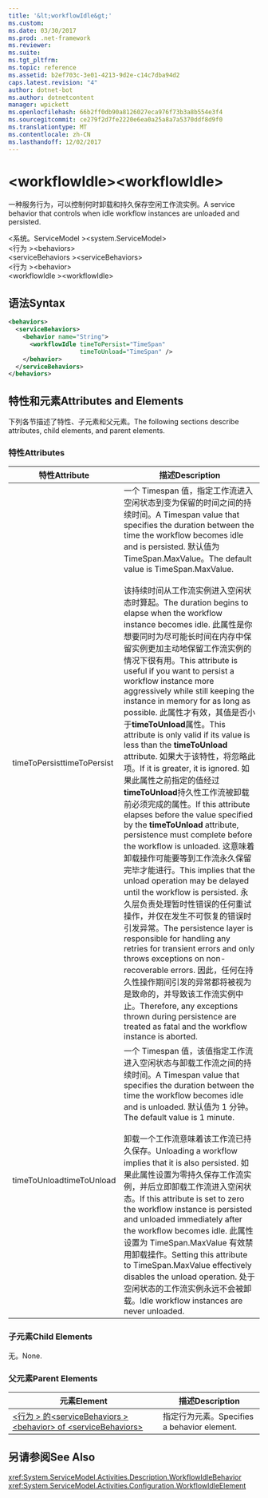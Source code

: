 ```yaml
---
title: '&lt;workflowIdle&gt;'
ms.custom: 
ms.date: 03/30/2017
ms.prod: .net-framework
ms.reviewer: 
ms.suite: 
ms.tgt_pltfrm: 
ms.topic: reference
ms.assetid: b2ef703c-3e01-4213-9d2e-c14c7dba94d2
caps.latest.revision: "4"
author: dotnet-bot
ms.author: dotnetcontent
manager: wpickett
ms.openlocfilehash: 66b2ff0db90a8126027eca976f73b3a8b554e3f4
ms.sourcegitcommit: ce279f2d7fe2220e6ea0a25a8a7a5370ddf8d9f0
ms.translationtype: MT
ms.contentlocale: zh-CN
ms.lasthandoff: 12/02/2017
---
```

# <a name="ltworkflowidlegt"></a><span data-ttu-id="fb9fd-102">&lt;workflowIdle&gt;</span><span class="sxs-lookup"><span data-stu-id="fb9fd-102">&lt;workflowIdle&gt;</span></span>
<span data-ttu-id="fb9fd-103">一种服务行为，可以控制何时卸载和持久保存空闲工作流实例。</span><span class="sxs-lookup"><span data-stu-id="fb9fd-103">A service behavior that controls when idle workflow instances are unloaded and persisted.</span></span>  
  
<span data-ttu-id="fb9fd-104">\<系统。ServiceModel ></span><span class="sxs-lookup"><span data-stu-id="fb9fd-104">\<system.ServiceModel></span></span>  
<span data-ttu-id="fb9fd-105">\<行为 ></span><span class="sxs-lookup"><span data-stu-id="fb9fd-105">\<behaviors></span></span>  
<span data-ttu-id="fb9fd-106">\<serviceBehaviors ></span><span class="sxs-lookup"><span data-stu-id="fb9fd-106">\<serviceBehaviors></span></span>  
<span data-ttu-id="fb9fd-107">\<行为 ></span><span class="sxs-lookup"><span data-stu-id="fb9fd-107">\<behavior></span></span>  
<span data-ttu-id="fb9fd-108">\<workflowIdle ></span><span class="sxs-lookup"><span data-stu-id="fb9fd-108">\<workflowIdle></span></span>  
  
## <a name="syntax"></a><span data-ttu-id="fb9fd-109">语法</span><span class="sxs-lookup"><span data-stu-id="fb9fd-109">Syntax</span></span>  
  
```xml  
<behaviors>
  <serviceBehaviors>
    <behavior name="String">
      <workflowIdle timeToPersist="TimeSpan" 
                    timeToUnload="TimeSpan" />
    </behavior>
  </serviceBehaviors>
</behaviors>  
```  
  
## <a name="attributes-and-elements"></a><span data-ttu-id="fb9fd-110">特性和元素</span><span class="sxs-lookup"><span data-stu-id="fb9fd-110">Attributes and Elements</span></span>  
 <span data-ttu-id="fb9fd-111">下列各节描述了特性、子元素和父元素。</span><span class="sxs-lookup"><span data-stu-id="fb9fd-111">The following sections describe attributes, child elements, and parent elements.</span></span>  
  
### <a name="attributes"></a><span data-ttu-id="fb9fd-112">特性</span><span class="sxs-lookup"><span data-stu-id="fb9fd-112">Attributes</span></span>  
  
|<span data-ttu-id="fb9fd-113">特性</span><span class="sxs-lookup"><span data-stu-id="fb9fd-113">Attribute</span></span>|<span data-ttu-id="fb9fd-114">描述</span><span class="sxs-lookup"><span data-stu-id="fb9fd-114">Description</span></span>|  
|---------------|-----------------|  
|<span data-ttu-id="fb9fd-115">timeToPersist</span><span class="sxs-lookup"><span data-stu-id="fb9fd-115">timeToPersist</span></span>|<span data-ttu-id="fb9fd-116">一个 Timespan 值，指定工作流进入空闲状态到变为保留的时间之间的持续时间。</span><span class="sxs-lookup"><span data-stu-id="fb9fd-116">A Timespan value that specifies the duration between the time the workflow becomes idle and is persisted.</span></span> <span data-ttu-id="fb9fd-117">默认值为 TimeSpan.MaxValue。</span><span class="sxs-lookup"><span data-stu-id="fb9fd-117">The default value is TimeSpan.MaxValue.</span></span><br /><br /> <span data-ttu-id="fb9fd-118">该持续时间从工作流实例进入空闲状态时算起。</span><span class="sxs-lookup"><span data-stu-id="fb9fd-118">The duration begins to elapse when the workflow instance becomes idle.</span></span> <span data-ttu-id="fb9fd-119">此属性是你想要同时为尽可能长时间在内存中保留实例更加主动地保留工作流实例的情况下很有用。</span><span class="sxs-lookup"><span data-stu-id="fb9fd-119">This attribute  is useful if you want to persist a workflow instance more aggressively while still keeping the instance in memory for as long as possible.</span></span> <span data-ttu-id="fb9fd-120">此属性才有效，其值是否小于**timeToUnload**属性。</span><span class="sxs-lookup"><span data-stu-id="fb9fd-120">This attribute  is only valid if its value is less than the **timeToUnload** attribute.</span></span> <span data-ttu-id="fb9fd-121">如果大于该特性，将忽略此项。</span><span class="sxs-lookup"><span data-stu-id="fb9fd-121">If it is greater, it is ignored.</span></span> <span data-ttu-id="fb9fd-122">如果此属性之前指定的值经过**timeToUnload**持久性工作流被卸载前必须完成的属性。</span><span class="sxs-lookup"><span data-stu-id="fb9fd-122">If this attribute elapses before the value specified by the **timeToUnload** attribute, persistence must complete before the workflow is unloaded.</span></span> <span data-ttu-id="fb9fd-123">这意味着卸载操作可能要等到工作流永久保留完毕才能进行。</span><span class="sxs-lookup"><span data-stu-id="fb9fd-123">This implies that the unload operation may be delayed until the workflow is persisted.</span></span> <span data-ttu-id="fb9fd-124">永久层负责处理暂时性错误的任何重试操作，并仅在发生不可恢复的错误时引发异常。</span><span class="sxs-lookup"><span data-stu-id="fb9fd-124">The persistence layer is responsible for handling any retries for transient errors and only throws exceptions on non-recoverable errors.</span></span> <span data-ttu-id="fb9fd-125">因此，任何在持久性操作期间引发的异常都将被视为是致命的，并导致该工作流实例中止。</span><span class="sxs-lookup"><span data-stu-id="fb9fd-125">Therefore, any exceptions thrown during persistence are treated as fatal and the workflow instance is aborted.</span></span>|  
|<span data-ttu-id="fb9fd-126">timeToUnload</span><span class="sxs-lookup"><span data-stu-id="fb9fd-126">timeToUnload</span></span>|<span data-ttu-id="fb9fd-127">一个 Timespan 值，该值指定工作流进入空闲状态与卸载工作流之间的持续时间。</span><span class="sxs-lookup"><span data-stu-id="fb9fd-127">A Timespan value that specifies the duration between the time the workflow becomes idle and is unloaded.</span></span> <span data-ttu-id="fb9fd-128">默认值为 1 分钟。</span><span class="sxs-lookup"><span data-stu-id="fb9fd-128">The default value is 1 minute.</span></span><br /><br /> <span data-ttu-id="fb9fd-129">卸载一个工作流意味着该工作流已持久保存。</span><span class="sxs-lookup"><span data-stu-id="fb9fd-129">Unloading a workflow implies that it is also persisted.</span></span> <span data-ttu-id="fb9fd-130">如果此属性设置为零持久保存工作流实例，并后立即卸载工作流进入空闲状态。</span><span class="sxs-lookup"><span data-stu-id="fb9fd-130">If this attribute is set to zero the workflow instance is persisted and unloaded immediately after the workflow becomes idle.</span></span> <span data-ttu-id="fb9fd-131">此属性设置为 TimeSpan.MaxValue 有效禁用卸载操作。</span><span class="sxs-lookup"><span data-stu-id="fb9fd-131">Setting this attribute to TimeSpan.MaxValue effectively disables the unload operation.</span></span> <span data-ttu-id="fb9fd-132">处于空闲状态的工作流实例永远不会被卸载。</span><span class="sxs-lookup"><span data-stu-id="fb9fd-132">Idle workflow instances are never unloaded.</span></span>|  
  
### <a name="child-elements"></a><span data-ttu-id="fb9fd-133">子元素</span><span class="sxs-lookup"><span data-stu-id="fb9fd-133">Child Elements</span></span>  
 <span data-ttu-id="fb9fd-134">无。</span><span class="sxs-lookup"><span data-stu-id="fb9fd-134">None.</span></span>  
  
### <a name="parent-elements"></a><span data-ttu-id="fb9fd-135">父元素</span><span class="sxs-lookup"><span data-stu-id="fb9fd-135">Parent Elements</span></span>  
  
|<span data-ttu-id="fb9fd-136">元素</span><span class="sxs-lookup"><span data-stu-id="fb9fd-136">Element</span></span>|<span data-ttu-id="fb9fd-137">描述</span><span class="sxs-lookup"><span data-stu-id="fb9fd-137">Description</span></span>|  
|-------------|-----------------|  
|[<span data-ttu-id="fb9fd-138">\<行为 > 的\<serviceBehaviors ></span><span class="sxs-lookup"><span data-stu-id="fb9fd-138">\<behavior> of \<serviceBehaviors></span></span>](../../../../../docs/framework/configure-apps/file-schema/windows-workflow-foundation/behavior-of-servicebehaviors-of-workflow.md)|<span data-ttu-id="fb9fd-139">指定行为元素。</span><span class="sxs-lookup"><span data-stu-id="fb9fd-139">Specifies a behavior element.</span></span>|  
  
## <a name="see-also"></a><span data-ttu-id="fb9fd-140">另请参阅</span><span class="sxs-lookup"><span data-stu-id="fb9fd-140">See Also</span></span>  
 <xref:System.ServiceModel.Activities.Description.WorkflowIdleBehavior>  
 <xref:System.ServiceModel.Activities.Configuration.WorkflowIdleElement>
